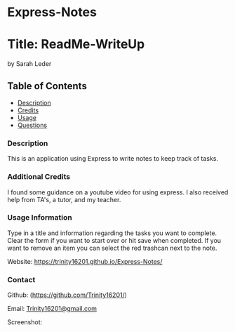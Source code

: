 # Express-Notes
# Title: ReadMe-WriteUp
  by Sarah Leder


## Table of Contents
* [Description](#description)
* [Credits](#additional-credits)
* [Usage](#usage-information)
* [Questions](#contact)

### Description
This is an application using Express to write notes to keep track of tasks. 


### Additional Credits

I found some guidance on a youtube video for using express. I also received help from TA's, a tutor, and my teacher.

### Usage Information
Type in a title and information regarding the tasks you want to complete. Clear the form if you want to start over or hit save when completed. If you want to remove an item you can select the red trashcan next to the note.

Website: https://trinity16201.github.io/Express-Notes/


### Contact
Github: (https://github.com/Trinity16201/)


Email: Trinity16201@gmail.com

Screenshot:

